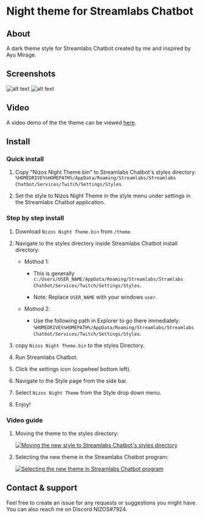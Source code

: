 
# Night theme for Streamlabs Chatbot

## About

A dark theme style for Streamlabs Chatbot created by me and inspired by Ayu Mirage.

## Screenshots

![alt text][Screenshot1]
![alt text][Screenshot2]

## Video

A video demo of the the theme can be viewed [here](https://streamable.com/3qjxn).

## Install

### Quick install

1. Copy "Nizos Night Theme.bin" to Streamlabs Chatbot's styles directory: `%HOMEDRIVE%%HOMEPATH%/AppData/Roaming/Streamlabs/Streamlabs Chatbot/Services/Twitch/Settings/Styles`.

2. Set the style to Nizos Night Theme in the style menu under settings in the Streamlabs Chatbot application.

### Step by step install

1. Download `Nizos Night Theme.bin` from `/theme`.

2. Navigate to the styles directory inside Streamlabs Chatbot install directory:
    - Mothod 1:
      - This is generally `c:/Users/USER_NAME/AppData/Roaming/Streamlabs/Stramlabs Chatbot/Services/Twitch/Settings/Styles`.

      - Note: Replace `USER_NAME` with your windows `user`.

    - Mothod 2:
      - Use the following path in Explorer to go there immediately: `%HOMEDRIVE%%HOMEPATH%/AppData/Roaming/Streamlabs/Streamlabs Chatbot/Services/Twitch/Settings/Styles`.

3. copy `Nizos Night Theme.bin` to the styles Directory.

4. Run Streamlabs Chatbot.

5. Click the settings icon (cogwheel bottom left).

6. Navigate to the Style page from the side bar.

7. Select `Nizos Night Theme` from the Style drop down menu.

8. Enjoy!

### Video guide

1. Moving the theme to the styles directory:

    [![Moving the new style to Streamlabs Chatbot's styles directory](https://i.imgur.com/INTjMoF.png)](https://streamable.com/cqbx9)

2. Selecting the new theme in the Streamlabs Chatbot program:

    [![Selecting the new theme in Streamlabs Chatbot program](https://i.imgur.com/NRuwvtI.png)](https://streamable.com/s3t1e)

## Contact & support

Feel free to create an issue for any requests or suggestions you might have. You can also reach me on Discord NIZOS#7924.

[Screenshot1]: https://i.imgur.com/00e1KUW.png "Nizos Night Theme Screenshot 1"
[Screenshot2]: https://i.imgur.com/HiUNP6v.png "Nizos Night Theme Screenshot 2"
